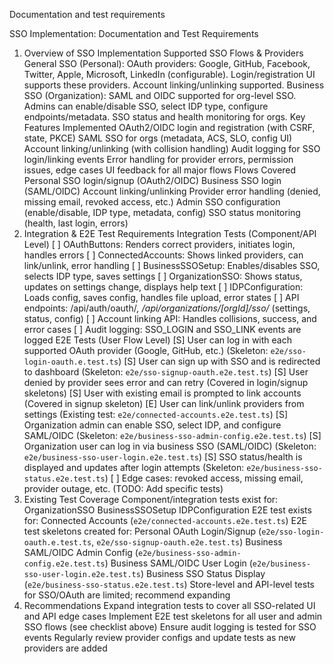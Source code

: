 Documentation and test requirements

SSO Implementation: Documentation and Test Requirements
1. Overview of SSO Implementation
Supported SSO Flows & Providers
General SSO (Personal):
OAuth providers: Google, GitHub, Facebook, Twitter, Apple, Microsoft, LinkedIn (configurable).
Login/registration UI supports these providers.
Account linking/unlinking supported.
Business SSO (Organization):
SAML and OIDC supported for org-level SSO.
Admins can enable/disable SSO, select IDP type, configure endpoints/metadata.
SSO status and health monitoring for orgs.
Key Features Implemented
OAuth2/OIDC login and registration (with CSRF, state, PKCE)
SAML SSO for orgs (metadata, ACS, SLO, config UI)
Account linking/unlinking (with collision handling)
Audit logging for SSO login/linking events
Error handling for provider errors, permission issues, edge cases
UI feedback for all major flows
Flows Covered
Personal SSO login/signup (OAuth2/OIDC)
Business SSO login (SAML/OIDC)
Account linking/unlinking
Provider error handling (denied, missing email, revoked access, etc.)
Admin SSO configuration (enable/disable, IDP type, metadata, config)
SSO status monitoring (health, last login, errors)
2. Integration & E2E Test Requirements
Integration Tests (Component/API Level)
[ ] OAuthButtons: Renders correct providers, initiates login, handles errors
[ ] ConnectedAccounts: Shows linked providers, can link/unlink, error handling
[ ] BusinessSSOSetup: Enables/disables SSO, selects IDP type, saves settings
[ ] OrganizationSSO: Shows status, updates on settings change, displays help text
[ ] IDPConfiguration: Loads config, saves config, handles file upload, error states
[ ] API endpoints: /api/auth/oauth/*, /api/organizations/[orgId]/sso/* (settings, status, config)
[ ] Account linking API: Handles collisions, success, and error cases
[ ] Audit logging: SSO_LOGIN and SSO_LINK events are logged
E2E Tests (User Flow Level)
[S] User can log in with each supported OAuth provider (Google, GitHub, etc.) (Skeleton: `e2e/sso-login-oauth.e.test.ts`)
[S] User can sign up with SSO and is redirected to dashboard (Skeleton: `e2e/sso-signup-oauth.e2e.test.ts`)
[S] User denied by provider sees error and can retry (Covered in login/signup skeletons)
[S] User with existing email is prompted to link accounts (Covered in signup skeleton)
[E] User can link/unlink providers from settings (Existing test: `e2e/connected-accounts.e2e.test.ts`)
[S] Organization admin can enable SSO, select IDP, and configure SAML/OIDC (Skeleton: `e2e/business-sso-admin-config.e2e.test.ts`)
[S] Organization user can log in via business SSO (SAML/OIDC) (Skeleton: `e2e/business-sso-user-login.e2e.test.ts`)
[S] SSO status/health is displayed and updates after login attempts (Skeleton: `e2e/business-sso-status.e2e.test.ts`)
[ ] Edge cases: revoked access, missing email, provider outage, etc. (TODO: Add specific tests)
3. Existing Test Coverage
Component/integration tests exist for:
OrganizationSSO
BusinessSSOSetup
IDPConfiguration
E2E test exists for:
Connected Accounts (`e2e/connected-accounts.e2e.test.ts`)
E2E test skeletons created for:
Personal OAuth Login/Signup (`e2e/sso-login-oauth.e.test.ts`, `e2e/sso-signup-oauth.e2e.test.ts`)
Business SAML/OIDC Admin Config (`e2e/business-sso-admin-config.e2e.test.ts`)
Business SAML/OIDC User Login (`e2e/business-sso-user-login.e2e.test.ts`)
Business SSO Status Display (`e2e/business-sso-status.e2e.test.ts`)
Store-level and API-level tests for SSO/OAuth are limited; recommend expanding
4. Recommendations
Expand integration tests to cover all SSO-related UI and API edge cases
Implement E2E test skeletons for all user and admin SSO flows (see checklist above)
Ensure audit logging is tested for SSO events
Regularly review provider configs and update tests as new providers are added

